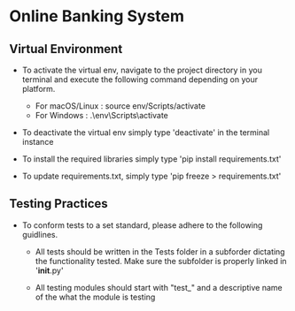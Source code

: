# Online Banking System

## Virtual Environment
- To activate the virtual env, navigate to the project directory in you terminal and execute the following command depending on your platform.
    - For macOS/Linux : source env/Scripts/activate
    - For Windows : .\env\Scripts\activate

- To deactivate the virtual env simply type 'deactivate' in the terminal instance

- To install the required libraries simply type 'pip install requirements.txt'

- To update requirements.txt, simply type 'pip freeze > requirements.txt'

## Testing Practices
- To conform tests to a set standard, please adhere to the following guidlines.

    - All tests should be written in the Tests folder in a subforder dictating the functionality tested. Make sure the subfolder is properly linked in '__init__.py'

    - All testing modules should start with "test_" and a descriptive name of the what the module is testing
